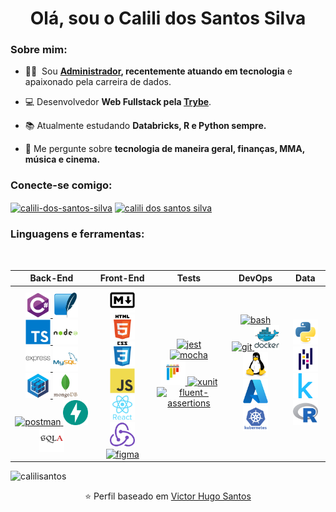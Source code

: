 <h1 align="center">Olá, sou o Calili dos Santos Silva</h1>



<h3 align="left"><strong>Sobre mim:</strong></h3>

- 👨‍💻 ‍ Sou **[Administrador](https://www.escavador.com/sobre/7384448/calili-dos-santos-silva), recentemente atuando em tecnologia** e apaixonado pela carreira de dados.

- 💻 Desenvolvedor **Web Fullstack pela [Trybe](https://www.betrybe.com/)**.

- 📚 Atualmente estudando **Databricks, R e Python sempre.**

- 💬 Me pergunte sobre **tecnologia de maneira geral, finanças, MMA, música e cinema.**



<h3 align="left"><strong>Conecte-se comigo:</strong></h3>
<p align="left">
<a href="https://linkedin.com/in/calili-dos-santos-silva" target="_blank"><img align="center" src="https://raw.githubusercontent.com/rahuldkjain/github-profile-readme-generator/master/src/images/icons/Social/linked-in-alt.svg" alt="calili-dos-santos-silva" height="30" width="40" /></a>
<a href="https://www.youtube.com/channel/UCIGjBtachRiduY7AnNWuhIw" target="_blank"><img align="center" src="https://raw.githubusercontent.com/rahuldkjain/github-profile-readme-generator/master/src/images/icons/Social/youtube.svg" alt="calili dos santos silva" height="30" width="40" /></a>
</p>



<h3 align="left"><strong>Linguagens e ferramentas:</strong></h3>

<div align="left" style="display: inline_block"><br>

Back-End | Front-End | Tests    | DevOps   | Data
 :-----: | :------:  | :------: | :------: | :------:
<a href="https://www.w3schools.com/cs/" target="_blank" rel="noreferrer"> <img src="https://raw.githubusercontent.com/devicons/devicon/master/icons/csharp/csharp-original.svg" alt="csharp" width="40" height="40"/> </a> <a href="https://www.sqlite.org/index.html" target="_blank" rel="noreferrer"> <img src="https://github.com/devicons/devicon/blob/master/icons/sqlite/sqlite-original.svg" alt="sqlite" width="40" height="40"/> </a> <a href="https://www.typescriptlang.org/" target="_blank" rel="noreferrer"> <img src="https://raw.githubusercontent.com/devicons/devicon/master/icons/typescript/typescript-original.svg" alt="typescript" width="40" height="40"/> </a> <a href="https://nodejs.org" target="_blank" rel="noreferrer"> <img src="https://raw.githubusercontent.com/devicons/devicon/master/icons/nodejs/nodejs-original-wordmark.svg" alt="nodejs" width="40" height="40"/> </a> <a href="https://expressjs.com" target="_blank" rel="noreferrer"> <img src="https://raw.githubusercontent.com/devicons/devicon/master/icons/express/express-original-wordmark.svg" alt="express" width="40" height="40"/> </a> <a href="https://www.mysql.com/" target="_blank" rel="noreferrer"> <img src="https://raw.githubusercontent.com/devicons/devicon/master/icons/mysql/mysql-original-wordmark.svg" alt="mysql" width="40" height="40"/> </a> <a href="https://sequelize.org/" target="_blank" rel="noreferrer"> <img src="https://github.com/devicons/devicon/blob/master/icons/sequelize/sequelize-original.svg" alt="sequelize" width="40" height="40"/> </a> <a href="https://www.mongodb.com/" target="_blank" rel="noreferrer"> <img src="https://raw.githubusercontent.com/devicons/devicon/master/icons/mongodb/mongodb-original-wordmark.svg" alt="mongodb" width="40" height="40"/> </a> <a href="https://postman.com" target="_blank" rel="noreferrer"> <img src="https://www.vectorlogo.zone/logos/getpostman/getpostman-icon.svg" alt="postman" width="40" height="40"/> </a> <a href="https://fastapi.tiangolo.com/" target="_blank" rel="noreferrer"> <img src="https://github.com/devicons/devicon/blob/master/icons/fastapi/fastapi-original.svg" alt="fastapi" width="40" height="40"/> </a> <a href="https://docs.sqlalchemy.org/en/20/orm/" target="_blank" rel="noreferrer"> <img src="https://github.com/devicons/devicon/blob/master/icons/sqlalchemy/sqlalchemy-original.svg" alt="sqlalchemy" width="40" height="40"/> </a> | <a href="https://www.markdownguide.org/" target="_blank" rel="noreferrer"> <img src="https://github.com/devicons/devicon/blob/master/icons/markdown/markdown-original.svg" alt="markdown" width="40" height="40"/> </a> <a href="https://www.w3.org/html/" target="_blank" rel="noreferrer"> <img src="https://raw.githubusercontent.com/devicons/devicon/master/icons/html5/html5-original-wordmark.svg" alt="html5" width="40" height="40"/> </a> <a href="https://www.w3schools.com/css/" target="_blank" rel="noreferrer"> <img src="https://raw.githubusercontent.com/devicons/devicon/master/icons/css3/css3-original-wordmark.svg" alt="css3" width="40" height="40"/> </a> <a href="https://developer.mozilla.org/en-US/docs/Web/JavaScript" target="_blank" rel="noreferrer"> <img src="https://raw.githubusercontent.com/devicons/devicon/master/icons/javascript/javascript-original.svg" alt="javascript" width="40" height="40"/> </a> <a href="https://reactjs.org/" target="_blank" rel="noreferrer"> <img src="https://raw.githubusercontent.com/devicons/devicon/master/icons/react/react-original-wordmark.svg" alt="react" width="40" height="40"/> </a> <a href="https://redux.js.org" target="_blank" rel="noreferrer"> <img src="https://raw.githubusercontent.com/devicons/devicon/master/icons/redux/redux-original.svg" alt="redux" width="40" height="40"/> </a> <a href="https://www.figma.com/" target="_blank" rel="noreferrer"> <img src="https://www.vectorlogo.zone/logos/figma/figma-icon.svg" alt="figma" width="40" height="40"/> </a> | <a href="https://jestjs.io" target="_blank" rel="noreferrer"> <img src="https://www.vectorlogo.zone/logos/jestjsio/jestjsio-icon.svg" alt="jest" width="40" height="40"/> </a> <a href="https://mochajs.org" target="_blank" rel="noreferrer"> <img src="https://www.vectorlogo.zone/logos/mochajs/mochajs-icon.svg" alt="mocha" width="40" height="40"/> </a> <a href="https://docs.pytest.org/en/7.2.x/" target="_blank" rel="noreferrer"> <img src="https://github.com/devicons/devicon/blob/master/icons/pytest/pytest-original.svg" alt="pytest" width="40" height="40"/> </a> <a href="https://xunit.net/" target="_blank" rel="noreferrer"> <img src="https://avatars.githubusercontent.com/u/2092016?s=200&v=4" alt="xunit" width="40" height="40"/> </a> <a href="https://fluentassertions.com/" target="_blank" rel="noreferrer"> <img src="https://avatars.githubusercontent.com/u/25584770?s=200&v=4" alt="fluent-assertions" width="40" height="40"/> </a> | <a href="https://www.gnu.org/software/bash/" target="_blank" rel="noreferrer"> <img src="https://www.vectorlogo.zone/logos/gnu_bash/gnu_bash-icon.svg" alt="bash" width="40" height="40"/> </a> <a href="https://git-scm.com/" target="_blank" rel="noreferrer"> <img src="https://www.vectorlogo.zone/logos/git-scm/git-scm-icon.svg" alt="git" width="40" height="40"/> </a> <a href="https://www.docker.com/" target="_blank" rel="noreferrer"> <img src="https://raw.githubusercontent.com/devicons/devicon/master/icons/docker/docker-original-wordmark.svg" alt="docker" width="40" height="40"/> </a> <a href="https://www.linux.org/" target="_blank" rel="noreferrer"> <img src="https://raw.githubusercontent.com/devicons/devicon/master/icons/linux/linux-original.svg" alt="linux" width="40" height="40"/> </a> <a href="https://azure.microsoft.com/pt-br/" target="_blank" rel="noreferrer"> <img src="https://github.com/devicons/devicon/blob/master/icons/azure/azure-original.svg" alt="azure" width="40" height="40"/> </a> <a href="https://kubernetes.io/pt-br/" target="_blank" rel="noreferrer"> <img src="https://github.com/devicons/devicon/blob/master/icons/kubernetes/kubernetes-plain-wordmark.svg" alt="kubernetes" width="40" height="40"/> </a> | <a href="https://www.python.org" target="_blank" rel="noreferrer"> <img src="https://raw.githubusercontent.com/devicons/devicon/master/icons/python/python-original.svg" alt="python" width="40" height="40"/> </a> <a href="https://pandas.pydata.org/" target="_blank" rel="noreferrer"> <img src="https://raw.githubusercontent.com/devicons/devicon/2ae2a900d2f041da66e950e4d48052658d850630/icons/pandas/pandas-original.svg" alt="pandas" width="40" height="40"/> </a> <a href="https://www.kaggle.com/" target="_blank" rel="noreferrer"> <img src="https://github.com/devicons/devicon/blob/master/icons/kaggle/kaggle-original.svg" alt="kaggle" width="40" height="40"/> </a> <a href="https://www.r-project.org/" target="_blank" rel="noreferrer"> <img src="https://github.com/devicons/devicon/blob/master/icons/r/r-original.svg" alt="r-project" width="40" height="40"/> </a>

</div>



<p align="left"> <img src="https://komarev.com/ghpvc/?username=calilisantos&label=Profile%20views&color=0e75b6&style=flat" alt="calilisantos" /> </p>

<div align="center">
  <p>
    ⭐️ Perfil baseado em <a href="https://github.com/victorhsms">Victor Hugo Santos</a>
  </p>
  
</div>
